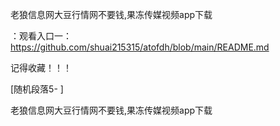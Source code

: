 老狼信息网大豆行情网不要钱,果冻传媒视频app下载

：观看入口一：https://github.com/shuai215315/atofdh/blob/main/README.md


记得收藏！！！



[随机段落5-
]






老狼信息网大豆行情网不要钱,果冻传媒视频app下载
